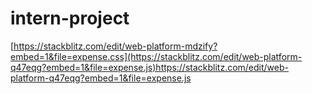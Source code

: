 # intern-project
[https://stackblitz.com/edit/web-platform-mdzify?embed=1&file=expense.css](https://stackblitz.com/edit/web-platform-q47eqg?embed=1&file=expense.js)https://stackblitz.com/edit/web-platform-q47eqg?embed=1&file=expense.js

